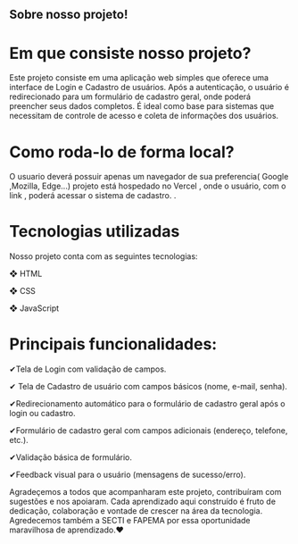  ## Sobre nosso projeto! 
<h1> Em que consiste nosso projeto? </h1>

<p1> Este projeto consiste em uma aplicação web simples que oferece uma interface de Login e Cadastro de usuários. 
Após a autenticação, o usuário é redirecionado para um formulário de cadastro geral, onde poderá preencher seus dados completos. 
É ideal como base para sistemas que necessitam de controle de acesso e coleta de informações dos usuários.</p1>

<h1>Como roda-lo de forma local? </h1>

<p1> O  usuario deverá possuir apenas um navegador de sua preferencia( Google ,Mozilla, Edge...) projeto está hospedado no Vercel ,
onde o usuário, com o link , poderá acessar o sistema de cadastro. .</p1>

<h1>Tecnologias utilizadas</h1>

<p1> Nosso projeto conta com as seguintes tecnologias: </p1>

<p1> ❖ HTML </p1>

<p1> ❖ CSS </p1>

<p1> ❖ JavaScript </p1>

<h1> Principais funcionalidades: </h1>

<p1> 

✔Tela de Login com validação de campos.

✔ Tela de Cadastro de usuário com campos básicos (nome, e-mail, senha).

✔Redirecionamento automático para o formulário de cadastro geral após o login ou cadastro.

✔Formulário de cadastro geral com campos adicionais (endereço, telefone, etc.).

✔Validação básica de formulário.

✔Feedback visual para o usuário (mensagens de sucesso/erro).</p1>


<p1> Agradeçemos a todos que acompanharam este projeto, contribuíram com sugestões e nos apoiaram. Cada aprendizado aqui 
construído é fruto de dedicação, colaboração e vontade de crescer na área da tecnologia. Agredecemos também a SECTI e FAPEMA por essa oportunidade
maravilhosa de aprendizado.❤️
</p1>








